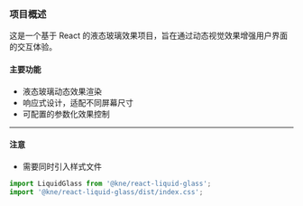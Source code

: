 ### 项目概述

这是一个基于 React 的液态玻璃效果项目，旨在通过动态视觉效果增强用户界面的交互体验。

#### 主要功能
- 液态玻璃动态效果渲染
- 响应式设计，适配不同屏幕尺寸
- 可配置的参数化效果控制

***

#### 注意

* 需要同时引入样式文件

```js
import LiquidGlass from '@kne/react-liquid-glass';
import '@kne/react-liquid-glass/dist/index.css';
```